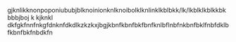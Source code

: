 gjknlikknonpoponiububjblknoinionknlknoibolklknlinklkblbkk/lk/lkblklkblkkbkbbbjboj k kjknkl
dkfgkfnnfnkgfdnknfdkdlkzkzkxjbgjkbnfkbnfbkfbnfknlbflnbfnkbnfbklfnbfdklbfkbnfbkfnbdkfn